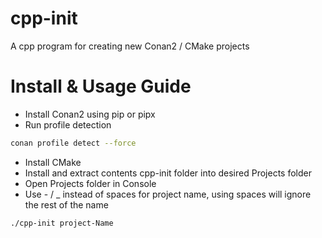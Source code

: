 # cpp-init
A cpp program for creating new Conan2 / CMake projects

# Install & Usage Guide
- Install Conan2 using pip or pipx
- Run profile detection
``` bash
conan profile detect --force
```
- Install CMake
- Install and extract contents cpp-init folder into desired Projects folder
- Open Projects folder in Console
- Use - / _ instead of spaces for project name, using spaces will ignore the rest of the name

``` bash
./cpp-init project-Name
```
